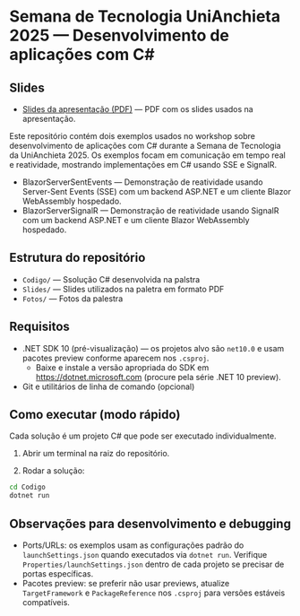# Semana de Tecnologia UniAnchieta 2025 — Desenvolvimento de aplicações com C#

## Slides

- [Slides da apresentação (PDF)](Slides/SemanaTecnologiaAnchieta2025_BlazorSignalR.pdf) — PDF com os slides usados na apresentação.

Este repositório contém dois exemplos usados no workshop sobre desenvolvimento de aplicações com C# durante a Semana de Tecnologia da UniAnchieta 2025. Os exemplos focam em comunicação em tempo real e reatividade, mostrando implementações em C# usando SSE e SignalR.

- BlazorServerSentEvents — Demonstração de reatividade usando Server-Sent Events (SSE) com um backend ASP.NET e um cliente Blazor WebAssembly hospedado.
- BlazorServerSignalR — Demonstração de reatividade usando SignalR com um backend ASP.NET e um cliente Blazor WebAssembly hospedado.

## Estrutura do repositório

- `Codigo/` — Ssolução C# desenvolvida na palstra
- `Slides/` — Slides utilizados na paletra em formato PDF
- `Fotos/` — Fotos da palestra

## Requisitos

- .NET SDK 10 (pré-visualização) — os projetos alvo são `net10.0` e usam pacotes preview conforme aparecem nos `.csproj`.
  - Baixe e instale a versão apropriada do SDK em https://dotnet.microsoft.com (procure pela série .NET 10 preview).
- Git e utilitários de linha de comando (opcional)

## Como executar (modo rápido)

Cada solução é um projeto C# que pode ser executado individualmente.

1. Abrir um terminal na raiz do repositório.

2. Rodar a solução:

```bash
cd Codigo
dotnet run
```

## Observações para desenvolvimento e debugging

- Ports/URLs: os exemplos usam as configurações padrão do `launchSettings.json` quando executados via `dotnet run`. Verifique `Properties/launchSettings.json` dentro de cada projeto se precisar de portas específicas.
- Pacotes preview: se preferir não usar previews, atualize `TargetFramework` e `PackageReference` nos `.csproj` para versões estáveis compatíveis.